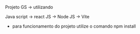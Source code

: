 Projeto GS -> utilizando 

Java script -> react JS
            -> Node JS 
            -> Vite
* para funcionamento do projeto utilize o comando npm install
